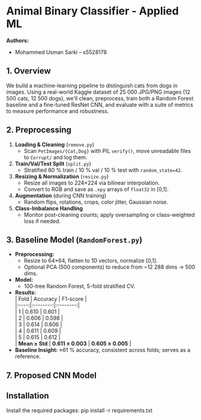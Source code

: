 # Animal Binary Classifier - Applied ML

**Authors:**  
- Mohammed Usman Sarki – s5528178

## 1. Overview
We build a machine-learning pipeline to distinguish cats from dogs in images. Using a real-world 
Kaggle dataset of 25 000 JPG/PNG images (12 500 cats, 12 500 dogs), we'll clean, preprocess, train 
both a Random Forest baseline and a fine-tuned ResNet CNN, and evaluate with a suite of metrics to measure performance and robustness.

## 2. Preprocessing 

1. **Loading & Cleaning** (`remove.py`)  
   - Scan `PetImages/{Cat,Dog}` with PIL `verify()`, move unreadable files to `Corrupt/` and log them.  
2. **Train/Val/Test Split** (`split.py`)  
   - Stratified 80 % train / 10 % val / 10 % test with `random_state=42`.  
3. **Resizing & Normalization** (`resize.py`)  
   - Resize all images to 224×224 via bilinear interpolation.  
   - Convert to RGB and save as `.npy` arrays of `float32` in [0,1].  
4. **Augmentation** (during CNN training)  
   - Random flips, rotations, crops, color jitter, Gaussian noise.  
5. **Class-Imbalance Handling**  
   - Monitor post-cleaning counts; apply oversampling or class-weighted loss if needed.

## 3. Baseline Model (`RandomForest.py`)
- **Preprocessing:**  
  - Resize to 64×64, flatten to 1D vectors, normalize [0,1].  
  - Optional PCA (500 components) to reduce from ~12 288 dims → 500 dims.  
- **Model:**  
  - 100-tree Random Forest, 5-fold stratified CV.  
- **Results:**  
  | Fold | Accuracy | F1-score |  
  |:----:|:--------:|:--------:|  
  | 1    | 0.610    | 0.601    |  
  | 2    | 0.606    | 0.598    |  
  | 3    | 0.614    | 0.606    |  
  | 4    | 0.611    | 0.609    |  
  | 5    | 0.615    | 0.612    |  
  | **Mean ± Std** | **0.611 ± 0.003** | **0.605 ± 0.005** |  
- **Baseline Insight:** ≈61 % accuracy, consistent across folds; serves as a reference.

## 7. Proposed CNN Model

## Installation
Install the required packages: 
pip install -r requirements.txt


